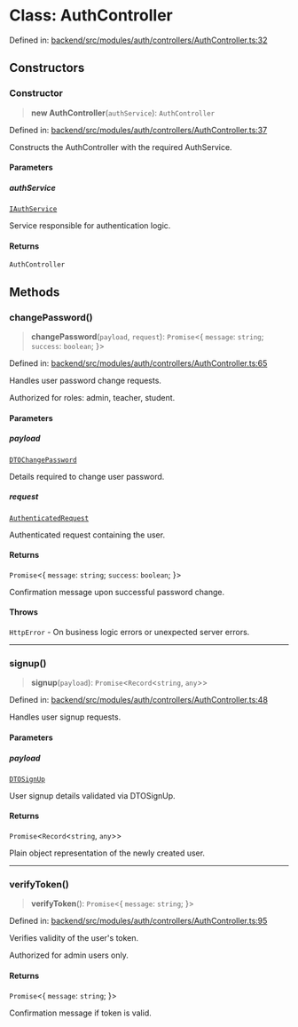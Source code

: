 # Class: AuthController

Defined in: [backend/src/modules/auth/controllers/AuthController.ts:32](https://github.com/continuousactivelearning/cal/blob/5ae0447098795fdcf3a415f0360ebe51565b6949/backend/src/modules/auth/controllers/AuthController.ts#L32)

## Constructors

### Constructor

> **new AuthController**(`authService`): `AuthController`

Defined in: [backend/src/modules/auth/controllers/AuthController.ts:37](https://github.com/continuousactivelearning/cal/blob/5ae0447098795fdcf3a415f0360ebe51565b6949/backend/src/modules/auth/controllers/AuthController.ts#L37)

Constructs the AuthController with the required AuthService.

#### Parameters

##### authService

[`IAuthService`](../../../interfaces/IAuthService/interfaces/IAuthService.md)

Service responsible for authentication logic.

#### Returns

`AuthController`

## Methods

### changePassword()

> **changePassword**(`payload`, `request`): `Promise`\<\{ `message`: `string`; `success`: `boolean`; \}\>

Defined in: [backend/src/modules/auth/controllers/AuthController.ts:65](https://github.com/continuousactivelearning/cal/blob/5ae0447098795fdcf3a415f0360ebe51565b6949/backend/src/modules/auth/controllers/AuthController.ts#L65)

Handles user password change requests.

Authorized for roles: admin, teacher, student.

#### Parameters

##### payload

[`DTOChangePassword`](../../../dtos/DTOChangePassword/classes/DTOChangePassword.md)

Details required to change user password.

##### request

[`AuthenticatedRequest`](../../../interfaces/IAuthService/interfaces/AuthenticatedRequest.md)

Authenticated request containing the user.

#### Returns

`Promise`\<\{ `message`: `string`; `success`: `boolean`; \}\>

Confirmation message upon successful password change.

#### Throws

`HttpError` - On business logic errors or unexpected server errors.

***

### signup()

> **signup**(`payload`): `Promise`\<`Record`\<`string`, `any`\>\>

Defined in: [backend/src/modules/auth/controllers/AuthController.ts:48](https://github.com/continuousactivelearning/cal/blob/5ae0447098795fdcf3a415f0360ebe51565b6949/backend/src/modules/auth/controllers/AuthController.ts#L48)

Handles user signup requests.

#### Parameters

##### payload

[`DTOSignUp`](../../../dtos/DTOSignUp/classes/DTOSignUp.md)

User signup details validated via DTOSignUp.

#### Returns

`Promise`\<`Record`\<`string`, `any`\>\>

Plain object representation of the newly created user.

***

### verifyToken()

> **verifyToken**(): `Promise`\<\{ `message`: `string`; \}\>

Defined in: [backend/src/modules/auth/controllers/AuthController.ts:95](https://github.com/continuousactivelearning/cal/blob/5ae0447098795fdcf3a415f0360ebe51565b6949/backend/src/modules/auth/controllers/AuthController.ts#L95)

Verifies validity of the user's token.

Authorized for admin users only.

#### Returns

`Promise`\<\{ `message`: `string`; \}\>

Confirmation message if token is valid.

